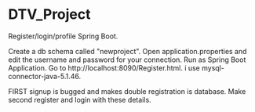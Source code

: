 # DTV_Project
Register/login/profile Spring Boot.

Create a db schema called "newproject".
Open application.properties and edit the username and password for your connection.
Run as Spring Boot Application.
Go to http://localhost:8090/Register.html.
 i use mysql-connector-java-5.1.46.


FIRST signup  is bugged and makes double registration is database.
Make second register and login with these details.
